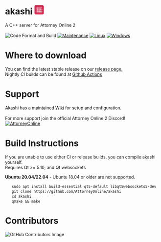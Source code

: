 # akashi <img src="https://github.com/AttorneyOnline/akashi/blob/master/akashi/resource/icon/256.png" width=30 height=30>
A C++ server for Attorney Online 2<br><br>
![Code Format and Build](https://github.com/AttorneyOnline/akashi/actions/workflows/main.yml/badge.svg?event=push) [![Maintenance](https://img.shields.io/badge/Maintained%3F-yes-green.svg)](https://GitHub.com/AttorneyOnline/akashi/graphs/commit-activity) [![Linux](https://svgshare.com/i/Zhy.svg)](https://svgshare.com/i/Zhy.svg) [![Windows](https://svgshare.com/i/ZhY.svg)](https://svgshare.com/i/ZhY.svg)<br>

# Where to download
You can find the latest stable release on our [release page.](https://github.com/AttorneyOnline/akashi/releases)<br>
Nightly CI builds can be found at [Github Actions](https://github.com/AttorneyOnline/akashi/actions)<br>

# Support
Akashi has a maintained [Wiki](https://github.com/AttorneyOnline/akashi/wiki) for setup and configuration.<br><br>
For more support join the official Attorney Online 2 Discord!<br>
[![AttorneyOnline](https://discordapp.com/api/guilds/278529040497770496/widget.png?style=banner2)](https://discord.gg/wWvQ3pw)

# Build Instructions
If you are unable to use either CI or release builds, you can compile akashi yourself.<br>
Requires Qt >= 5.10, and Qt websockets

**Ubuntu 20.04/22.04** - Ubuntu 18.04 or older are not supported.
```
   sudo apt install build-essential qt5-default libqt5websockets5-dev
   git clone https://github.com/AttorneyOnline/akashi
   cd akashi
   qmake && make
```

# Contributors
![GitHub Contributors Image](https://contrib.rocks/image?repo=AttorneyOnline/akashi)
